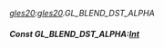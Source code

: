 _[gles20](../../modules/gles20/gles20-module.md):[gles20](../../modules/gles20/gles20-module.md).GL\_BLEND\_DST\_ALPHA_
##### Const GL\_BLEND\_DST\_ALPHA:[Int](../../modules/wonkey/wonkey-types-int.md)
